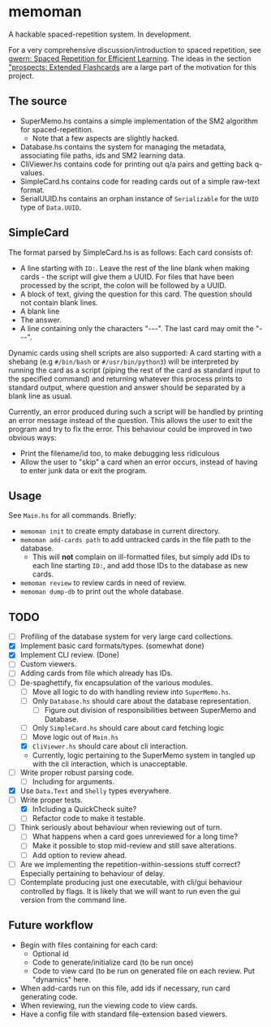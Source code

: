 # memoman

A hackable spaced-repetition system. In development.

For a very comprehensive discussion/introduction to spaced repetition, see
[gwern: Spaced Repetition for Efficient Learning](https://www.gwern.net/Spaced-repetition).
The ideas in the section ["prospects: Extended Flashcards](https://www.gwern.net/Spaced-repetition#prospects-extended-flashcards) are a large part of the motivation for this project.

## The source

- SuperMemo.hs contains a simple implementation of the SM2 algorithm for spaced-repetition.
  - Note that a few aspects are slightly hacked.
- Database.hs contains the system for managing the metadata, associating file paths, ids and SM2 learning data.
- CliViewer.hs contains code for printing out q/a pairs and getting back q-values.
- SimpleCard.hs contains code for reading cards out of a simple raw-text format.
- SerialUUID.hs contains an orphan instance of `Serializable` for the `UUID` type of `Data.UUID`.

## SimpleCard

The format parsed by SimpleCard.hs is as follows:
Each card consists of:

- A line starting with `ID:`. Leave the rest of the line blank when making cards - the script will give them a UUID. For files that have been processed by the script, the colon will be followed by a UUID.
- A block of text, giving the question for this card. The question should not contain blank lines.
- A blank line
- The answer.
- A line containing only the characters "---".
The last card may omit the "---".

Dynamic cards using shell scripts are also supported:
A card starting with a shebang (e.g `#/bin/bash` or `#/usr/bin/python3`) will be interpreted by running the card as a script (piping the rest of the card as standard input to the specified command) and returning whatever this process prints to standard output, where question and answer should be separated by a blank line as usual.

Currently, an error produced during such a script will be handled by printing an error message instead of the question.
This allows the user to exit the program and try to fix the error.
This behaviour could be improved in two obvious ways:

- Print the filename/id too, to make debugging less ridiculous
- Allow the user to "skip" a card when an error occurs, instead of having to enter junk data or exit the program.

## Usage

See `Main.hs` for all commands. Briefly:

- `memoman init` to create empty database in current directory.
- `memoman add-cards path` to add untracked cards in the file path to the database.
  - This will **not** complain on ill-formatted files, but simply add IDs to each line starting `ID:`, and add those IDs to the database as new cards.
- `memoman review` to review cards in need of review.
- `memoman dump-db` to print out the whole database.

## TODO

- [ ] Profiling of the database system for very large card collections.
- [x] Implement basic card formats/types. (somewhat done)
- [x] Implement CLI review. (Done)
- [ ] Custom viewers.
- [ ] Adding cards from file which already has IDs.
- [ ] De-spaghettify, fix encapsulation of the various modules.
  - [ ] Move all logic to do with handling review into `SuperMemo.hs`.
  - [ ] Only `Database.hs` should care about the database representation.
    - [ ] Figure out division of responsibilities between SuperMemo and Database.
  - [ ] Only `SimpleCard.hs` should care about card fetching logic
  - [ ] Move logic out of `Main.hs`
  - [x] `CliViewer.hs` should care about cli interaction.
  - Currently, logic pertaining to the SuperMemo system in tangled up with the cli interaction, which is unacceptable.
- [ ] Write proper robust parsing code.
  - [ ] Including for arguments.
- [x] Use `Data.Text` and `Shelly` types everywhere.
- [ ] Write proper tests.
  - [x] In1cluding a QuickCheck suite?
  - [ ] Refactor code to make it testable.
- [ ] Think seriously about behaviour when reviewing out of turn.
  - [ ] What happens when a card goes unreviewed for a long time?
  - [ ] Make it possible to stop mid-review and still save alterations.
  - [ ] Add option to review ahead.
- [ ] Are we implementing the repetition-within-sessions stuff correct? Especially pertaining to behaviour of delay.
- [ ] Contemplate producing just one executable, with cli/gui behaviour controlled by flags. It is likely that we will want to run even the gui version from the command line.

## Future workflow

- Begin with files containing for each card:
  - Optional id
  - Code to generate/initialize card (to be run once)
  - Code to view card (to be run on generated file on each review. Put "dynamics" here.
- When add-cards run on this file, add ids if necessary, run card generating code.
- When reviewing, run the viewing code to view cards.
- Have a config file with standard file-extension based viewers.
